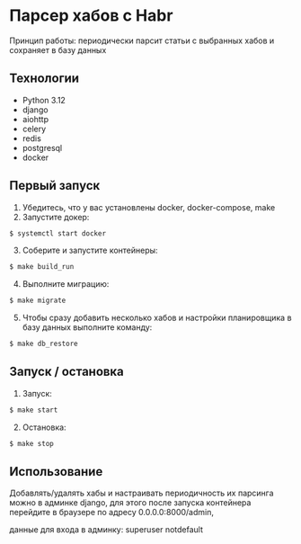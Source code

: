 # Парсер хабов с Habr
Принцип работы:
периодически парсит статьи с выбранных хабов и сохраняет в базу данных

## Технологии
- Python 3.12
- django
- aiohttp
- celery
- redis
- postgresql
- docker

## Первый запуск
1. Убедитесь, что у вас установлены docker, docker-compose, make
2. Запустите докер:
```sh
$ systemctl start docker
```
3. Соберите и запустите контейнеры:
```sh
$ make build_run
```
4. Выполните миграцию:
```sh
$ make migrate
```
5. Чтобы сразу добавить несколько хабов и настройки планировщика в базу данных выполните команду:
```sh
$ make db_restore
```

## Запуск / остановка
1. Запуск:
```sh
$ make start
```
2. Остановка:
```sh
$ make stop
```

## Использование
Добавлять/удалять хабы и настраивать периодичность их парсинга можно в админке django, для этого после запуска контейнера перейдите в браузере по адресу 0.0.0.0:8000/admin,

данные для входа в админку: superuser notdefault

